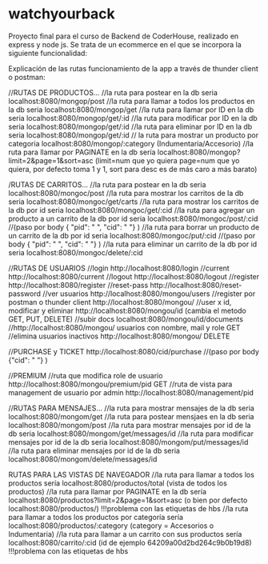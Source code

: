 ﻿# watchyourback

 Proyecto final para el curso de Backend de CoderHouse, realizado en express y node js. Se trata de un ecommerce en el que se incorpora la siguiente funcionalidad:

Explicación de las rutas funcionamiento de la app a través de thunder client o postman:

//RUTAS DE PRODUCTOS...
//la ruta para postear en la db seria localhost:8080/mongop/post
//la ruta para llamar a todos los productos en la db seria localhost:8080/mongop/get
//la ruta para llamar por ID en la db seria localhost:8080/mongop/get/:id
//la ruta para modificar por ID en la db seria localhost:8080/mongop/get/:id
//la ruta para eliminar por ID en la db seria localhost:8080/mongop/get/:id
// la ruta para mostrar un producto por categoria localhost:8080/mongop/:category (Indumentaria/Accesorio)
//la ruta para llamar por PAGINATE en la db sería localhost:8080/mongop?limit=2&page=1&sort=asc (limit=num que yo quiera page=num que yo quiera, por defecto toma 1 y 1, sort para desc es de más caro a más barato)

/RUTAS DE CARRITOS...
//la ruta para postear en la db seria localhost:8080/mongoc/post
//la ruta para mostrar los carritos de la db seria localhost:8080/mongoc/get/carts
//la ruta para mostrar los carritos de la db por id seria localhost:8080/mongoc/get/:cid
//la ruta para agregar un producto a un carrito de la db por id seria localhost:8080/mongoc/post/:cid
//(paso por body { "pid": " ", "cid": " "} )
//la ruta para borrar un producto de un carrito de la db por id seria localhost:8080/mongoc/put/:cid
//(paso por body { "pid": " ", "cid": " "} )
//la ruta para eliminar un carrito de la db por id seria localhost:8080/mongoc/delete/:cid

//RUTAS DE USUARIOS
//login http://localhost:8080/login
//current http://localhost:8080/current
//logout http://localhost:8080/logout
//register http://localhost:8080/register
//reset-pass http://localhost:8080/reset-password
//ver usuarios http://localhost:8080/mongou/users
//register por postman o thunder client http://localhost:8080/mongou/
//user x id, modificar y eliminar http://localhost:8080/mongou/id (cambia el metodo GET, PUT, DELETE)
//subir docs localhost:8080/mongou/id/documents
//http://localhost:8080/mongou/ usuarios con nombre, mail y role GET
//elimina usuarios inactivos http://localhost:8080/mongou/ DELETE

//PURCHASE y TICKET
http://localhost:8080/cid/purchase
//(paso por body {"cid": " "} )

//PREMIUM
//ruta que modifica role de usuario http://localhost:8080/mongou/premium/pid GET
//ruta de vista para management de usuario por admin http://localhost:8080/management/pid


//RUTAS PARA MENSAJES...
//la ruta para mostrar mensajes de la db seria localhost:8080/mongom/get
//la ruta para postear mensjaes en la db seria localhost:8080/mongom/post
//la ruta para mostrar mensajes por id de la db seria localhost:8080/mongom/get/messages/id
//la ruta para modificar mensajes por id de la db seria localhost:8080/mongom/put/messages/id
//la ruta para eliminar mensajes por id de la db seria localhost:8080/mongom/delete/messages/id


RUTAS PARA LAS VISTAS DE NAVEGADOR 
//la ruta para llamar a todos los productos sería localhost:8080/productos/total (vista de todos los productos)
//la ruta para llamar por PAGINATE en la db sería localhost:8080/productos?limit=2&page=1&sort=asc (o bien por defecto localhost:8080/productos/) !!!problema con las etiquetas de hbs
//la ruta para llamar a todos los productos por categoría sería localhost:8080/productos/:category (category = Accesorios o Indumentaria)
//la ruta para llamar a un carrito con sus productos sería localhost:8080/carrito/:cid (id de ejemplo 64209a00d2bd264c9b0b19d8) !!!problema con las etiquetas de hbs


